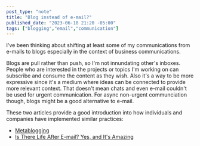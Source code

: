 ```yaml
---
post_type: "note" 
title: "Blog instead of e-mail?"
published_date: "2023-06-18 21:20 -05:00"
tags: ["blogging","email","communication"]
---
```


I've been thinking about shifting at least some of my communications from e-mails to blogs especially in the context of business communications.

Blogs are pull rather than push, so I'm not innundating other's inboxes. People who are interested in the projects or topics I'm working on can subscribe and consume the content as they wish. Also it's a way to be more expressive since it's a medium where ideas can be connected to provide more relevant context. That doesn't mean chats and even e-mail couldn't be used for urgent communication. For async non-urgent communciation though, blogs might be a good alternative to e-mail. 

These two articles provide a good introduction into how individuals and companies have implemented similar practices:

- [Metablogging](https://ideaspace.ystrickler.com/p/metablogging)
- [Is There Life After E-mail? Yes, and It's Amazing](https://www.fastcompany.com/3017396/is-there-life-after-email-yes-and-its-amazing)